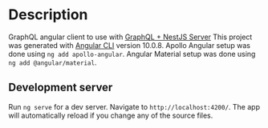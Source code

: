 # Description

GraphQL angular client to use with [GraphQL + NestJS Server](https://github.com/jose-barata/graphql-nestjs-server)
This project was generated with [Angular CLI](https://github.com/angular/angular-cli) version 10.0.8.
Apollo Angular setup was done using `ng add apollo-angular`.
Angular Material setup was done using `ng add @angular/material`.

## Development server

Run `ng serve` for a dev server. Navigate to `http://localhost:4200/`. The app will automatically reload if you change any of the source files.
